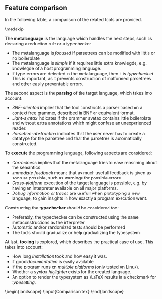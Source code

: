 
Feature comparison
------------------

In the following table, a comparison of the related tools are provided.

\medskip

The **metalanguage** is the language which handles the next steps, such as declaring a reduction rule or a typechecker.

- The metalanguage is _focused_ if parsetrees can be modified with little or no boilerplate.
- The metalanguage is _simple_ if it requires little extra knowlegde, e.g. knowlegde of a host programming language.
- If type-errors are detected in the metalanguage, then it is _typechecked_. This is important, as it prevents construction of malformed parsetrees and other easily preventable errors.

The second aspect is the **parsing** of the target language, which takes into account:

- _BNF-oriented_ implies that the tool constructs a parser based on a context free grammer, described in BNF or equivalent format.
- _Light-syntax_ indicates if the grammer syntax contains little boilerplate and without extra annotations which might confuse an unexperienced reader.
- _Parsetree-abstraction_ indicates that the user never has to create a datatype for the parsetree and that the parsetree is automatically constructed.

To **execute** the programming language, following aspects are considered:

- _Correctness_ implies that the metalanguage tries to ease reasoning about the semantics
- _Immediate feedback_ means that as much usefull feedback is given as soon as possible, such as warnings for possible errors
- _Cross-platform_ execution of the target language is possible, e.g. by having an interpreter available on all major platforms.
- _Debug information or traces_ are usefull when prototyping a new language, to gain insights in how exactly a program execution went.

Constructing the **typechecker** should be considered too:

- Preferably, the typechecker can be constructed using the same metaconstructions as the interpreter
- Automatic and/or randomized tests should be performed
- The tools should gradualize or help gradualizing the typesystem

At last, **tooling** is explored, which describes the practical ease of use. This takes into account:

- How long _installation_ took and how easy it was.
- If good _documentation_ is easily available.
- If the program runs on _multiple platforms_ (only tested on Linux).
- Whether a _syntax higlighter_ exists for the created language.
- An option to render the typesystem as \LaTeX results in a checkmark for _typesetting_.



\begin{landscape}
\input{Comparison.tex}
\end{landscape}
